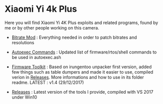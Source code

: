 # Xiaomi Yi 4k Plus


Here you will find Xiaomi Yi 4K Plus exploits and related programs, found by me or by other people working on this camera.


- [Bitrate Mod](bitrate_mod) : Everything needed in order to patch bitrates and resolutions

- [Autoexec Commands](autoexec_command_list) : Updated list of firmware/rtos/shell commands to be used in autoexec.ash

- [Firmware Toolkit](yi4k_plus_firmware_toolkit) : Based on irungentoo unpacker first version, added few things such as table dumpers and made it easier to use, compiled verion in [Releases](releases). More informations and how to use in  its folder readme. LATEST : v1.4 (29/12/2017)

- [Releases](releases) : Latest version of the tools I provide, compiled with VS 2017 under Win10
